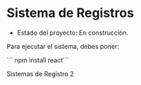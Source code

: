 <h1> Sistema de Registros </h1>

- Estado del proyecto: En construcción.

Para ejecutar el sistema, debes poner:

´´´ npm install react´´´

Sistemas de Registro 2
